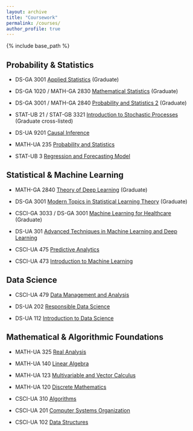 ```yaml
---
layout: archive
title: "Coursework"
permalink: /courses/
author_profile: true
---
```


{% include base_path %}

<!---
I am fortunate enough to have the opportunities to take the following courses with outstanding professors at NYU:
-->

Probability & Statistics
------

- DS-GA 3001 [Applied Statistics]() (Graduate)
  
- DS-GA 1020 / MATH-GA 2830 [Mathematical Statistics]() (Graduate)
  
- DS-GA 3001 / MATH-GA 2840 [Probability and Statistics 2](https://gary-boyuan-zhang.github.io/courses/ds_ga_3001_probability_and_statistics_2) 
(Graduate)

- STAT-UB 21 / STAT-GB 3321 [Introduction to Stochastic Processes](https://gary-boyuan-zhang.github.io/courses/stat_ub_21) (Graduate cross-listed)

- DS-UA 9201 [Causal Inference](https://gary-boyuan-zhang.github.io/courses/ds_ua_9201)

- MATH-UA 235 [Probability and Statistics](https://gary-boyuan-zhang.github.io/courses/math_ua_235)

- STAT-UB 3 [Regression and Forecasting Model](https://gary-boyuan-zhang.github.io/courses/stat_ub_3)

  
Statistical & Machine Learning
------

- MATH-GA 2840 [Theory of Deep Learning](https://gary-boyuan-zhang.github.io/courses/math_ga_2840_theory_of_deep_learning) (Graduate)

- DS-GA 3001 [Modern Topics in Statistical Learning Theory](https://gary-boyuan-zhang.github.io/courses/ds_ga_3001_statistical_learning_theory) (Graduate)

- CSCI-GA 3033 / DS-GA 3001 [Machine Learning for Healthcare]() (Graduate)

- DS-UA 301 [Advanced Techniques in Machine Learning and Deep Learning](https://gary-boyuan-zhang.github.io/courses/ds_ua_301)

- CSCI-UA 475 [Predictive Analytics](https://gary-boyuan-zhang.github.io/courses/csci_ua_475)

- CSCI-UA 473 [Introduction to Machine Learning](https://gary-boyuan-zhang.github.io/courses/csci_ua_473)


Data Science
------

- CSCI-UA 479 [Data Management and Analysis](https://gary-boyuan-zhang.github.io/courses/csci_ua_479)

- DS-UA 202 [Responsible Data Science](https://gary-boyuan-zhang.github.io/courses/ds_ua_202)

- DS-UA 112 [Introduction to Data Science](https://gary-boyuan-zhang.github.io/courses/ds_ua_112)

<!---
Computer Science Foundations
------

- CSCI-UA 310 [Algorithms](https://gary-boyuan-zhang.github.io/courses/csci_ua_310) 

- CSCI-UA 201 [Computer Systems Organization](https://gary-boyuan-zhang.github.io/courses/csci_ua_201)

- CSCI-UA 102 [Data Structures](https://gary-boyuan-zhang.github.io/courses/csci_ua_102)
-->


Mathematical & Algorithmic Foundations
------

- MATH-UA 325 [Real Analysis](https://gary-boyuan-zhang.github.io/courses/math_ua_325)

- MATH-UA 140 [Linear Algebra](https://gary-boyuan-zhang.github.io/courses/math_ua_140)

- MATH-UA 123 [Multivariable and Vector Calculus](https://gary-boyuan-zhang.github.io/courses/math_ua_123) 

- MATH-UA 120 [Discrete Mathematics](https://gary-boyuan-zhang.github.io/courses/math_ua_120)

- CSCI-UA 310 [Algorithms](https://gary-boyuan-zhang.github.io/courses/csci_ua_310) 

- CSCI-UA 201 [Computer Systems Organization](https://gary-boyuan-zhang.github.io/courses/csci_ua_201)

- CSCI-UA 102 [Data Structures](https://gary-boyuan-zhang.github.io/courses/csci_ua_102)
<br/>





<!---

{% for post in site.publications reversed %}
  {% include archive-single.html %}
 {% endfor %}

-->


<!---
---
layout: archive
title: "Courses"
permalink: /courses/
author_profile: true
---

{% include base_path %}

{% for post in site.courses reversed %}
  {% include archive-single.html %}
{% endfor %}

-->
